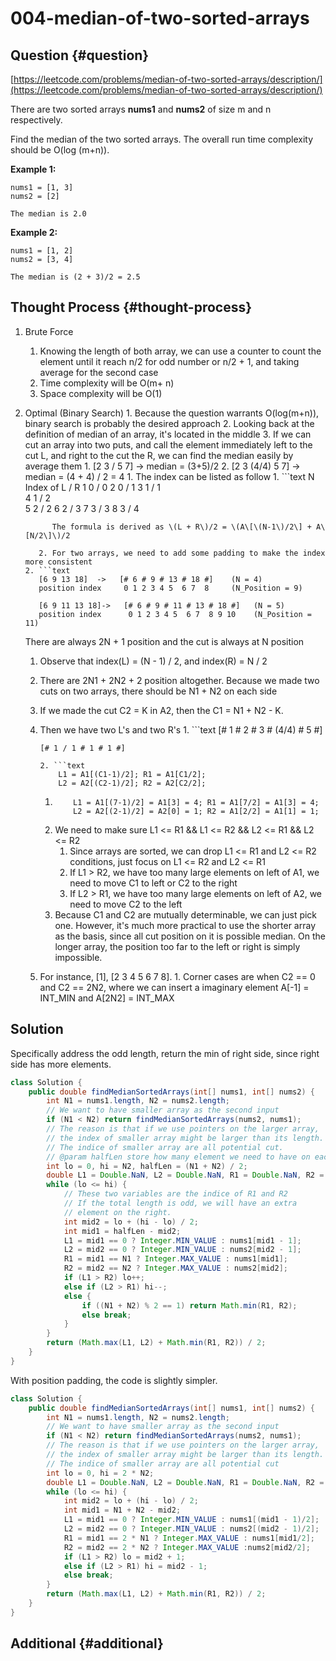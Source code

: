 # 004-median-of-two-sorted-arrays

## Question {#question}

[https://leetcode.com/problems/median-of-two-sorted-arrays/description/](https://leetcode.com/problems/median-of-two-sorted-arrays/description/)

There are two sorted arrays **nums1** and **nums2** of size m and n respectively.

Find the median of the two sorted arrays. The overall run time complexity should be O\(log \(m+n\)\).

**Example 1:**

```text
nums1 = [1, 3]
nums2 = [2]

The median is 2.0
```

**Example 2:**

```text
nums1 = [1, 2]
nums2 = [3, 4]

The median is (2 + 3)/2 = 2.5
```

## Thought Process {#thought-process}

1. Brute Force
   1. Knowing the length of both array, we can use a counter to count the element until it reach n/2 for odd number or n/2 + 1, and taking average for the second case
   2. Time complexity will be O\(m+ n\)
   3. Space complexity will be O\(1\)
2. Optimal \(Binary Search\) 1. Because the question warrants O\(log\(m+n\)\), binary search is probably the desired approach 2. Looking back at the definition of median of an array, it's located in the middle 3. If we can cut an array into two puts, and call the element immediately left to the cut L, and right to the cut the R, we can find the median easily by average them 1. \[2 3 / 5 7\] -&gt; median = \(3+5\)/2 2. \[2 3 \(4/4\) 5 7\] -&gt; median = \(4 + 4\) / 2 = 4 1. The index can be listed as follow 1. \`\`\`text N Index of L / R 1 0 / 0 2 0 / 1 3 1 / 1  
   4 1 / 2  
   5 2 / 2 6 2 / 3 7 3 / 3 8 3 / 4

   ```text
         The formula is derived as \(L + R\)/2 = \(A\[\(N-1\)/2\] + A\[N/2\]\)/2

      2. For two arrays, we need to add some padding to make the index more consistent
   2. ```text
      [6 9 13 18]  ->   [# 6 # 9 # 13 # 18 #]    (N = 4)
      position index     0 1 2 3 4 5  6 7  8     (N_Position = 9)

      [6 9 11 13 18]->   [# 6 # 9 # 11 # 13 # 18 #]   (N = 5)
      position index      0 1 2 3 4 5  6 7  8 9 10    (N_Position = 11)
   ```

   There are always 2N + 1 position and the cut is always at N position

   1. Observe that index\(L\) = \(N - 1\) / 2, and index\(R\) = N / 2
   2. There are 2N1 + 2N2 + 2 position altogether. Because we made two cuts on two arrays, there should be N1 + N2 on each side
   3. If we made the cut C2 = K in A2, then the C1 = N1 + N2 - K.
   4. Then we have two L's and two R's 1. \`\`\`text \[\# 1 \# 2 \# 3 \# \(4/4\) \# 5 \#\]

      ```text
      [# 1 / 1 # 1 # 1 #]
      ```

      ```text
      2. ```text
          L1 = A1[(C1-1)/2]; R1 = A1[C1/2];
          L2 = A2[(C2-1)/2]; R2 = A2[C2/2];
      ```

      1. ```text
             L1 = A1[(7-1)/2] = A1[3] = 4; R1 = A1[7/2] = A1[3] = 4;
             L2 = A2[(2-1)/2] = A2[0] = 1; R2 = A1[2/2] = A1[1] = 1;
         ```
      2. We need to make sure L1 &lt;= R1 && L1 &lt;= R2 && L2 &lt;= R1 && L2 &lt;= R2
         1. Since arrays are sorted, we can drop L1 &lt;= R1 and L2 &lt;= R2 conditions, just focus on L1 &lt;= R2 and L2 &lt;= R1
         2. If L1 &gt; R2, we have too many large elements on left of A1, we need to move C1 to left or C2 to the right
         3. If L2 &gt; R1, we have too many large elements on left of A2, we need to move C2 to the left
      3. Because C1 and C2 are mutually determinable, we can just pick one. However, it's much more practical to use the shorter array as the basis, since all cut position on it is possible median. On the longer array, the position too far to the left or right is simply impossible.

   5. For instance, \[1\], \[2 3 4 5 6 7 8\]. 1. Corner cases are when C2 == 0 and C2 == 2N2, where we can insert a imaginary element A\[-1\] = INT\_MIN and A\[2N2\] = INT\_MAX

## Solution

Specifically address the odd length, return the min of right side, since right side has more elements.

```java
class Solution {
    public double findMedianSortedArrays(int[] nums1, int[] nums2) {
        int N1 = nums1.length, N2 = nums2.length;
        // We want to have smaller array as the second input
        if (N1 < N2) return findMedianSortedArrays(nums2, nums1);
        // The reason is that if we use pointers on the larger array,
        // the index of smaller array might be larger than its length.
        // The indice of smaller array are all potential cut.
        // @param halfLen store how many element we need to have on each side
        int lo = 0, hi = N2, halfLen = (N1 + N2) / 2;
        double L1 = Double.NaN, L2 = Double.NaN, R1 = Double.NaN, R2 = Double.NaN;
        while (lo <= hi) {
            // These two variables are the indice of R1 and R2
            // If the total length is odd, we will have an extra
            // element on the right.
            int mid2 = lo + (hi - lo) / 2;
            int mid1 = halfLen - mid2;
            L1 = mid1 == 0 ? Integer.MIN_VALUE : nums1[mid1 - 1];
            L2 = mid2 == 0 ? Integer.MIN_VALUE : nums2[mid2 - 1];
            R1 = mid1 == N1 ? Integer.MAX_VALUE : nums1[mid1];
            R2 = mid2 == N2 ? Integer.MAX_VALUE : nums2[mid2];
            if (L1 > R2) lo++;
            else if (L2 > R1) hi--;
            else {
                if ((N1 + N2) % 2 == 1) return Math.min(R1, R2);
                else break;
            }
        }
        return (Math.max(L1, L2) + Math.min(R1, R2)) / 2;
    }
}
```

With position padding, the code is slightly simpler.

```java
class Solution {
    public double findMedianSortedArrays(int[] nums1, int[] nums2) {
        int N1 = nums1.length, N2 = nums2.length;
        // We want to have smaller array as the second input
        if (N1 < N2) return findMedianSortedArrays(nums2, nums1);
        // The reason is that if we use pointers on the larger array,
        // the index of smaller array might be larger than its length.
        // The indice of smaller array are all potential cut
        int lo = 0, hi = 2 * N2;
        double L1 = Double.NaN, L2 = Double.NaN, R1 = Double.NaN, R2 = Double.NaN;
        while (lo <= hi) {
            int mid2 = lo + (hi - lo) / 2;
            int mid1 = N1 + N2 - mid2;
            L1 = mid1 == 0 ? Integer.MIN_VALUE : nums1[(mid1 - 1)/2];
            L2 = mid2 == 0 ? Integer.MIN_VALUE : nums2[(mid2 - 1)/2];
            R1 = mid1 == 2 * N1 ? Integer.MAX_VALUE : nums1[mid1/2];
            R2 = mid2 == 2 * N2 ? Integer.MAX_VALUE :nums2[mid2/2];
            if (L1 > R2) lo = mid2 + 1;
            else if (L2 > R1) hi = mid2 - 1;
            else break;
        }
        return (Math.max(L1, L2) + Math.min(R1, R2)) / 2;
    }
}
```

## Additional {#additional}

